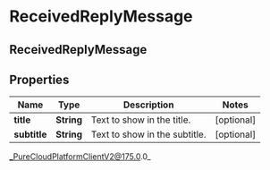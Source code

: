# ReceivedReplyMessage

## ReceivedReplyMessage

## Properties

|Name | Type | Description | Notes|
|------------ | ------------- | ------------- | -------------|
| **title** | **String** | Text to show in the title. | [optional] |
| **subtitle** | **String** | Text to show in the subtitle. | [optional] |



_PureCloudPlatformClientV2@175.0.0_
